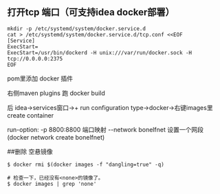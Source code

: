 ## 打开tcp 端口（可支持idea docker部署）

```shell
mkdir -p /etc/systemd/system/docker.service.d
cat > /etc/systemd/system/docker.service.d/tcp.conf <<EOF
[Service]
ExecStart=
ExecStart=/usr/bin/dockerd -H unix:///var/run/docker.sock -H tcp://0.0.0.0:2375
EOF

```

pom里添加 docker 插件

右侧maven plugins 跑 docker build

后 idea->services窗口->+ run configuration type->docker->右键images里 create container 

run-option: -p 8800:8800 端口映射 --network bonelfnet 设置一个网段(docker network create bonelfnet)

##删除 空悬镜像
```shell
$ docker rmi $(docker images -f "dangling=true" -q)

# 检查一下，已经没有<none>的镜像了。
$ docker images | grep 'none'
```